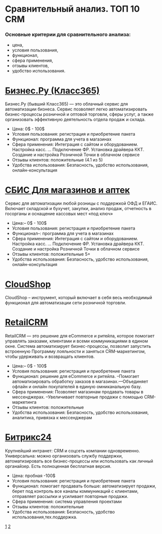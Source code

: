 # Сравнительный анализ. ТОП 10 CRM
### Основные критерии для сравнительного анализа:
- цена,
- условия пользования,
- функционал,
- сфера применения,
- отзывы клиентов,
- удобство использования.

# [Бизнес.Ру (Класс365)](https://crmindex.ru/products/businessru)
Бизнес.Ру (бывший Класс365) — это облачный сервис для автоматизации бизнеса. Сервис позволяет легко автоматизировать бизнес-процессы розничной и оптовой торговли, сферы услуг, а также организовать эффективную деятельность отдела продаж и склада.
- Цена: 0$ - 100$
- Условия пользования: регистрация и приобретение пакета
- Функционал: программа для учета в магазинах
- Сфера применения: Интеграция с сайтом и оборудованием. Настройка касс. … Подключение ФР. Установка драйвера ККТ. Создание и настройка Розничной Точки в облачном сервисе
- Отзывы клиентов: положительные (4.1 из 5)
- Удобства использования: Безпасность, удобство использования, онлайн-консультация

# [СБИС Для магазинов и аптек](https://crmindex.ru/products/sbis_retail)
Сервис для автоматизации любой розницы с поддержкой ОФД и ЕГАИС. Включает складской и бухучет, закупки, анализ продаж, отчетность в госорганы и оснащение кассовых мест «под ключ»
- Цена:– 0$ - 100$
- Условия пользования: регистрация и приобретение пакета
- Функционал–: программа для учета в магазинах
- Сфера применения: Интеграция с сайтом и оборудованием. Настройка касс. … Подключение ФР. Установка драйвера ККТ. Создание и настройка Розничной Точки в облачном сервисе
- Отзывы клиентов: положительные 5+
- Удобства использования: Безпасность, удобство использования, онлайн-консультация

# [CloudShop](https://crmindex.ru/products/sbis_retail)
CloudShop – инструмент, который включает в себя весь необходимый функционал для автоматизации сети розничной торговли.

# [RetailCRM](https://crmindex.ru/products/retail_crm)
 RetailCRM — это решение для eCommerce и ритейла, которое помогает управлять заказами, клиентами и всеми коммуникациями в едином окне. Система автоматизирует бизнес-процессы, позволит запустить встроенную Программу лояльности и заняться CRM-маркетингом, чтобы удерживать и возвращать клиентов.
- Цена:– 0$ - 100$
- Условия пользования: регистрация и приобретение пакета
- Функционал: решение для eCommerce и ритейла. –Помогает автоматизировать обработку заказов в магазинах.—Объединяет офлайн и онлайн покупателей в единую омниканальную базу.
- Сфера применения: Позволяет магазинам продавать товары в мессенджерах. –Увеличивает повторные продажи с помощью CRM-маркетинга
- Отзывы клиентов: положительные
- Удобства использования: Безпасность, удобство использования, аналитика, привязка к мессенджерам

# [Битрикс24](https://crmindex.ru/products/bitrix_24)
Крупнейший интранет: CRM и соцсеть компании одновременно. Универсальна: можно организовать службу поддержки, автоматизировать все бизнес-процессы или использовать как личный органайзер. Есть полноценная бесплатная версия.
- Цена: пробная -100$
- Условия пользования: регистрация и приобретение пакета
- Функционал: помогает продавать больше: автоматизирует продажи, берет под контроль все каналы коммуникаций с клиентами, отправляет рассылки и усиливает повторные продажи.
- Сфера применения: система управления проектами
- Отзывы клиентов: положительные
- Удобства использования: Безпасность, удобство использования,тех.поддержка.

[1](index.md) [2](page2.md)
